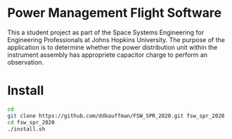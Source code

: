 # Power Management Flight Software

This a student project as part of the Space Systems Engineering for Engineering Professionals
at Johns Hopkins University. The purpose of the application is to determine whether the power
distribution unit within the instrument assembly has appropriete capacitor charge to perform
an observation.

# Install

```bash
cd
git clone https://github.com/ddkauffman/FSW_SPR_2020.git fsw_spr_2020
cd fsw_spr_2020
./install.sh
```